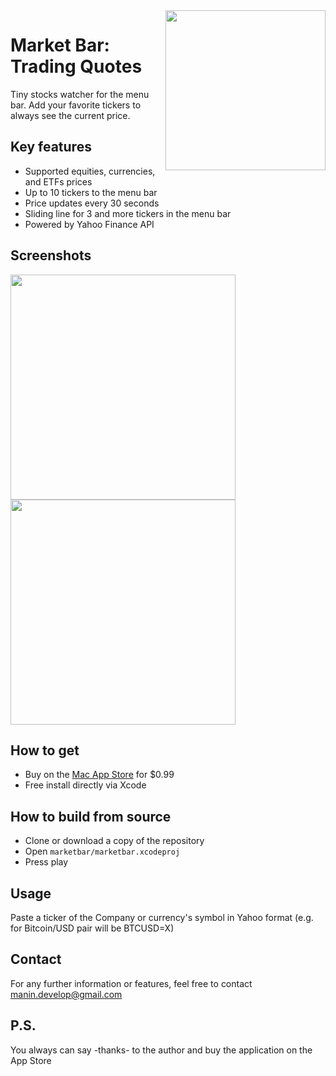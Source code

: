 <img align="right" src="https://github.com/manindaniil/market-bar/blob/main/media/marketbar_logo.png" width="256" />

<p><h1 align="left">Market Bar: Trading Quotes</h1></p>

<p align="left">Tiny stocks watcher for the menu bar. Add your favorite tickers to always see the current price.</p>

## Key features
* Supported equities, currencies, and ETFs prices
* Up to 10 tickers to the menu bar
* Price updates every 30 seconds
* Sliding line for 3 and more tickers in the menu bar
* Powered by Yahoo Finance API

## Screenshots
<img src="https://github.com/manindaniil/market-bar/blob/main/media/marketbar_screenshot_1.png" width="360" />   <img  src="https://github.com/manindaniil/market-bar/blob/main/media/marketbar_screenshot_2.png" width="360" />

## How to get
* Buy on the [Mac App Store](https://apps.apple.com/us/app/market-bar/id1548003011) for $0.99
* Free install directly via Xcode

## How to build from source
- Clone or download a copy of the repository
- Open `marketbar/marketbar.xcodeproj`
- Press play

## Usage
Paste a ticker of the Company or currency's symbol in Yahoo format (e.g. for Bitcoin/USD pair will be BTCUSD=X)

## Contact
For any further information or features, feel free to contact manin.develop@gmail.com

## P.S.
You always can say -thanks- to the author and buy the application on the App Store
